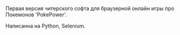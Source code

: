 Первая версия читерского софта для браузерной онлайн игры про Покемонов 'PokePower'.

Написанна на Python, Selenium.